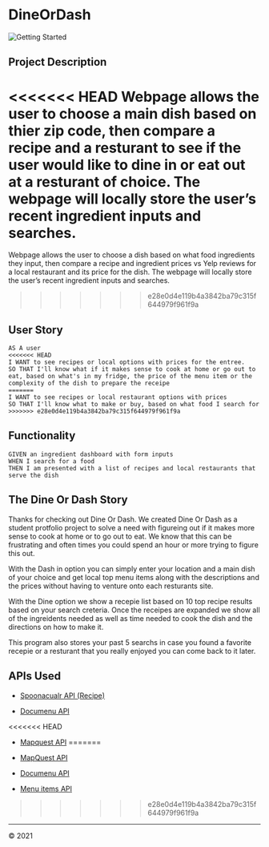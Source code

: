 # DineOrDash
![Getting Started](Assets\images)
## Project Description

<<<<<<< HEAD
Webpage allows the user to choose a main dish based on thier zip code,
then compare a recipe and a resturant to see if the user would like to dine in or eat out at a resturant of choice.
The webpage will locally store the user’s recent ingredient inputs and searches.
=======
Webpage allows the user to choose a dish based on what food ingredients they input, then compare a recipe and ingredient prices vs Yelp reviews for a local restaurant and its price for the dish. The webpage will locally store the user’s recent ingredient inputs and searches.
>>>>>>> e28e0d4e119b4a3842ba79c315f644979f961f9a

## User Story

```
AS A user
<<<<<<< HEAD
I WANT to see recipes or local options with prices for the entree.
SO THAT I'll know what if it makes sense to cook at home or go out to eat, based on what's in my fridge, the price of the menu item or the complexity of the dish to prepare the receipe 
=======
I WANT to see recipes or local restaurant options with prices
SO THAT I'll know what to make or buy, based on what food I search for
>>>>>>> e28e0d4e119b4a3842ba79c315f644979f961f9a
```

## Functionality

```
GIVEN an ingredient dashboard with form inputs
WHEN I search for a food
THEN I am presented with a list of recipes and local restaurants that serve the dish
```

## The Dine Or Dash Story
Thanks for checking out Dine Or Dash. We created Dine Or Dash as a student protfolio project to solve a need with figureing out if it makes more sense to cook at home or to go out to eat. We know that this can be frustrating and often times you could spend an hour or more trying to figure this out.

With the Dash in option you can simply enter your location and a main dish of your choice and get local top menu items along with the descriptions and the prices without having to venture onto each resturants site.

With the Dine option we show a recepie list based on 10 top recipe results based on your search creteria. Once the receipes are expanded we show all of the ingreidents needed as well as time needed to cook the dish and the directions on how to make it.

This program also stores your past 5 searchs in case you found a favorite recepie or a resturant that you really enjoyed you can come back to it later.

## APIs Used
* [Spoonacualr API (Recipe)](https://api.spoonacular.com/recipes/)

* [Documenu API](https://documenu.p.rapidapi.com/menuitems/search/geo?lat=)

<<<<<<< HEAD
* [Mapquest API](https://www.yelp.com/developers/documentation/v3/get_started)
=======
* [MapQuest API](https://developer.mapquest.com/documentation/geocoding-api/)

* [Documenu API](https://documenu.com/docs#api_endpoint)

* [Menu items API](https://documenu.com/docs#get_menu_item)

>>>>>>> e28e0d4e119b4a3842ba79c315f644979f961f9a

- - -
© 2021
